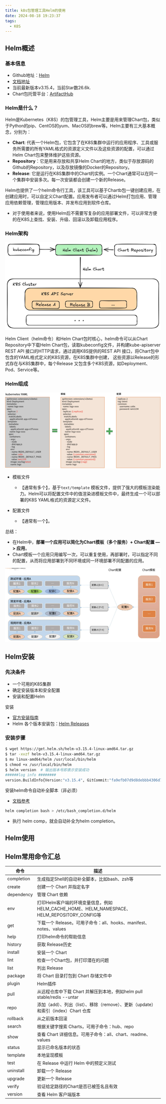 ```yaml
---
title: k8s包管理工具Helm的使用
date: 2024-08-18 19:23:37
tags: 
  - K8S
---
```


## Helm概述

### 基本信息

- Github地址：[Helm](https://github.com/helm/helm)
- [文档地址](https://helm.sh/)
- 当前最新版本v3.15.4，当前Star数26.6k.
- Chart包托管平台：[ArtifactHub](https://artifacthub.io/)

### Helm是什么？

Helm是Kubernetes（K8S）的包管理工具，Helm主要是用来管理Chart包，类似于Python的pip、CentOS的yum、MacOS的brew等。Helm主要有三大基本概念，分别为：

- **Chart**: 代表一个Helm包，它包含了在K8S集群中运行的应用程序、工具或服务所需要的所有YAML格式的资源定义文件以及这些资源的配置，可以通过Helm Chart包来整体维护这些资源。
- **Repository**：它是用来存放和共享Helm Chart的地方，类似于存放源码的Github的Repository，以及存放镜像的Docker的Repository。
- **Release**: 它是运行在K8S集群中的Chart的实例。一个Chart通常可以在同一个集群中安装多次。每一次安装都会创建一个新的Release。

Helm也提供了一个helm命令行工具，该工具可以基于Chartb包一键创建应用，在创建应用时，可以自定义Chart配置。应用发布者可以通过Helm打包应用、管理应用依赖管理，管理应用版本、并发布应用到软件仓库。

- 对于使用者来说，使用Helm后不需要写复杂的应用部署文件，可以非常方便的在K8S上查找、安装、升级、回滚以及卸载应用程序。

### Helm架构

![helm_arch](./pics/helm_arch.png)

Helm Client（helm命令）和Helm Chart包时核心，helm命令可以从Chart Repository中下载Helm Chart包，读取kubeconfig文件，并构建kube-apiserver REST API 接口的HTTP请求，通过调用K8S提供的REST API 接口，将Chart包中包含的YAML格式定义的K8S资源，在K8S集群中创建， 这些资源以Release的形式存在与K8S集群中，每个Release 又包含多个K8S资源，如Deployment、Pod、Service等。

### Helm组成

![](./pics/helm_struct.png)

- 模板文件

  - 【通常有多个】，基于`text/template` 模板文件，提供了强大的模板渲染能力。Helm可以将配置文件中的值渲染进模板文件中，最终生成一个可以部署的K8S YAML格式的资源定义文件。

- 配置文件
  
  - 【通常有一个】。

总结：

- 在Helm中，**部署一个应用可以简化为Chart模板（多个服务）+ Chart配置 —> 应用**。
- Chart模板一个应用只用编写一次，可以重复使用，再部署时，可以指定不同的配置，从而将应用部署到不同环境或同一环境部署不同配置的应用。

![](./pics/helm_deploy_app.png)

## Helm安装

### 先决条件

- 一个可用的K8S集群
- 确定安装版本和安全配置
- 安装和配置Helm

安装

- [官方安装指南](https://helm.sh/zh/docs/intro/install/)
- Helm 各个版本安装包：[Helm Releases](https://github.com/helm/helm/releases)

### 安装步骤

```bash
$ wget https://get.helm.sh/helm-v3.15.4-linux-amd64.tar.gz
$ tar -xvzf helm-v3.15.4-linux-amd64.tar.gz
$ mv linux-amd64/helm /usr/local/bin/helm
$ chmod +x /usr/local/bin/helm
$ helm version  # 输出版本号即表示安装成功
######log info ########
version.BuildInfo{Version:"v3.15.4", GitCommit:"fa9efb07d9d8debbb4306d72af76a383895aa8c4", GitTreeState:"clean", GoVersion:"go1.22.6"}
```

安装helm命令自动补全脚本（非必须）

- [文档参考](https://helm.sh/docs/helm/helm_completion/)

```bash
helm completion bash > /etc/bash_completion.d/helm
```

- 执行 helm comp，就会自动补全为helm completion。



## Helm使用





## Helm常用命令汇总

| 命令       | 描述                                                         |
| ---------- | ------------------------------------------------------------ |
| completion | 生成指定Shell的自动补全脚本，比如bash、zsh等                 |
| create     | 创建一个 Chart 并指定名字                                    |
| dependency | 管理 Chart 依赖                                              |
| env        | 打印Helm客户端的环境变量信息，例如HELM_CACHE_HOME、HELM_NAMESPACE、HELM_REPOSITORY_CONFIG等 |
| get        | 下载一个 Release。可用子命令：all、hooks、manifest、notes、values |
| help       | 打印helm命令的帮助信息                                       |
| history    | 获取 Release历史                                             |
| install    | 安装一个 Chart                                               |
| lint       | 检查一个Chart包，并打印潜在的问题                            |
| list       | 列出 Release                                                 |
| package    | 将 Chart 目录打包到 Chart 存储文件中                         |
| plugin     | Helm插件                                                     |
| pull       | 从远程仓库中下载 Chart 并解压到本地，例如helm pull stable/redis --untar |
| repo       | 添加（add）、列出（list）、移除（remove）、更新（update）和索引（index）Chart 仓库 |
| rollback   | 从之前版本回滚                                               |
| search     | 根据关键字搜索 Charts，可用子命令：hub、repo                 |
| show       | 查看 Chart 详细信息。可用子命令：all、chart、readme、values  |
| status     | 显示已命名版本的状态                                         |
| template   | 本地呈现模板                                                 |
| test       | 在 Release 中运行 Helm 中的预定义测试                        |
| uninstall  | 卸载一个 Release                                             |
| upgrade    | 更新一个 Release                                             |
| verify     | 验证给定路径的Chart是否已被签名且有效                        |
| version    | 查看 Helm 客户端版本                                         |